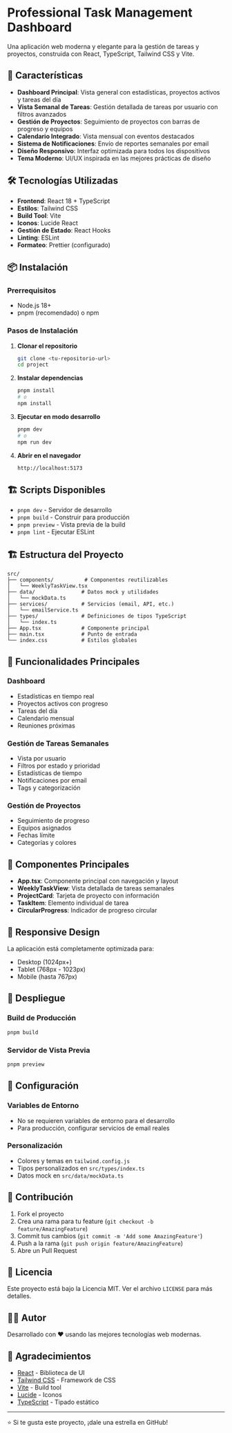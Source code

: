 # Professional Task Management Dashboard

Una aplicación web moderna y elegante para la gestión de tareas y proyectos, construida con React, TypeScript, Tailwind CSS y Vite.

## 🚀 Características

- **Dashboard Principal**: Vista general con estadísticas, proyectos activos y tareas del día
- **Vista Semanal de Tareas**: Gestión detallada de tareas por usuario con filtros avanzados
- **Gestión de Proyectos**: Seguimiento de proyectos con barras de progreso y equipos
- **Calendario Integrado**: Vista mensual con eventos destacados
- **Sistema de Notificaciones**: Envío de reportes semanales por email
- **Diseño Responsivo**: Interfaz optimizada para todos los dispositivos
- **Tema Moderno**: UI/UX inspirada en las mejores prácticas de diseño

## 🛠️ Tecnologías Utilizadas

- **Frontend**: React 18 + TypeScript
- **Estilos**: Tailwind CSS
- **Build Tool**: Vite
- **Iconos**: Lucide React
- **Gestión de Estado**: React Hooks
- **Linting**: ESLint
- **Formateo**: Prettier (configurado)

## 📦 Instalación

### Prerrequisitos
- Node.js 18+ 
- pnpm (recomendado) o npm

### Pasos de Instalación

1. **Clonar el repositorio**
   ```bash
   git clone <tu-repositorio-url>
   cd project
   ```

2. **Instalar dependencias**
   ```bash
   pnpm install
   # o
   npm install
   ```

3. **Ejecutar en modo desarrollo**
   ```bash
   pnpm dev
   # o
   npm run dev
   ```

4. **Abrir en el navegador**
   ```
   http://localhost:5173
   ```

## 🏗️ Scripts Disponibles

- `pnpm dev` - Servidor de desarrollo
- `pnpm build` - Construir para producción
- `pnpm preview` - Vista previa de la build
- `pnpm lint` - Ejecutar ESLint

## 🏗️ Estructura del Proyecto

```
src/
├── components/          # Componentes reutilizables
│   └── WeeklyTaskView.tsx
├── data/               # Datos mock y utilidades
│   └── mockData.ts
├── services/           # Servicios (email, API, etc.)
│   └── emailService.ts
├── types/              # Definiciones de tipos TypeScript
│   └── index.ts
├── App.tsx             # Componente principal
├── main.tsx            # Punto de entrada
└── index.css           # Estilos globales
```

## 🎯 Funcionalidades Principales

### Dashboard
- Estadísticas en tiempo real
- Proyectos activos con progreso
- Tareas del día
- Calendario mensual
- Reuniones próximas

### Gestión de Tareas Semanales
- Vista por usuario
- Filtros por estado y prioridad
- Estadísticas de tiempo
- Notificaciones por email
- Tags y categorización

### Gestión de Proyectos
- Seguimiento de progreso
- Equipos asignados
- Fechas límite
- Categorías y colores

## 🎨 Componentes Principales

- **App.tsx**: Componente principal con navegación y layout
- **WeeklyTaskView**: Vista detallada de tareas semanales
- **ProjectCard**: Tarjeta de proyecto con información
- **TaskItem**: Elemento individual de tarea
- **CircularProgress**: Indicador de progreso circular

## 📱 Responsive Design

La aplicación está completamente optimizada para:
- Desktop (1024px+)
- Tablet (768px - 1023px)
- Mobile (hasta 767px)

## 🚀 Despliegue

### Build de Producción
```bash
pnpm build
```

### Servidor de Vista Previa
```bash
pnpm preview
```

## 🔧 Configuración

### Variables de Entorno
- No se requieren variables de entorno para el desarrollo
- Para producción, configurar servicios de email reales

### Personalización
- Colores y temas en `tailwind.config.js`
- Tipos personalizados en `src/types/index.ts`
- Datos mock en `src/data/mockData.ts`

## 🤝 Contribución

1. Fork el proyecto
2. Crea una rama para tu feature (`git checkout -b feature/AmazingFeature`)
3. Commit tus cambios (`git commit -m 'Add some AmazingFeature'`)
4. Push a la rama (`git push origin feature/AmazingFeature`)
5. Abre un Pull Request

## 📄 Licencia

Este proyecto está bajo la Licencia MIT. Ver el archivo `LICENSE` para más detalles.

## 👨‍💻 Autor

Desarrollado con ❤️ usando las mejores tecnologías web modernas.

## 🙏 Agradecimientos

- [React](https://reactjs.org/) - Biblioteca de UI
- [Tailwind CSS](https://tailwindcss.com/) - Framework de CSS
- [Vite](https://vitejs.dev/) - Build tool
- [Lucide](https://lucide.dev/) - Iconos
- [TypeScript](https://www.typescriptlang.org/) - Tipado estático

---

⭐ Si te gusta este proyecto, ¡dale una estrella en GitHub!
